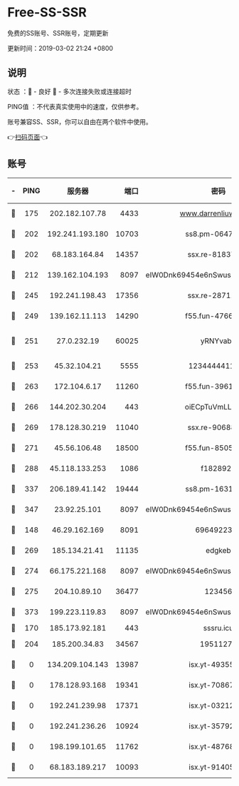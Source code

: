 # Free-SS-SSR

免费的SS账号、SSR账号，定期更新

更新时间：2019-03-02 21:24 +0800

## 说明

状态     ：🙂 - 良好 🙁 - 多次连接失败或连接超时

PING值   ：不代表真实使用中的速度，仅供参考。

账号兼容SS、SSR，你可以自由在两个软件中使用。

👉[扫码页面](https://liesauer.github.io/free-ss-ssr.github.io/)👈

## 账号

|-|PING|服务器|端口|密码|加密方式|区域|
|:----:|:----:|:-----:|-----:|:----:|:----:|:----:|
|🙂|175|202.182.107.78|4433|www.darrenliuwei.com|aes-256-cfb|JP|
|🙂|202|192.241.193.180|10703|ss8.pm-06476648|aes-256-cfb|US|
|🙂|202|68.183.164.84|14357|ssx.re-81837624|aes-256-cfb|US|
|🙂|212|139.162.104.193|8097|eIW0Dnk69454e6nSwuspv9DmS201tQ0D|aes-256-cfb|JP|
|🙂|245|192.241.198.43|17356|ssx.re-28711646|aes-256-cfb|US|
|🙂|249|139.162.11.113|14290|f55.fun-47666112|aes-256-cfb|SG|
|🙂|251|27.0.232.19|60025|yRNYvabB|xchacha20-ietf-poly1305|HK|
|🙂|253|45.32.104.21|5555|1234444411111|aes-256-cfb|SG|
|🙂|263|172.104.6.17|11260|f55.fun-39616774|aes-256-cfb|US|
|🙂|266|144.202.30.204|443|oiECpTuVmLLxk4Ts|aes-256-cfb|US|
|🙂|269|178.128.30.219|11040|ssx.re-90688619|aes-256-cfb|SG|
|🙂|271|45.56.106.48|18500|f55.fun-85055733|aes-256-cfb|US|
|🙂|288|45.118.133.253|1086|f1828920|aes-256-cfb|SG|
|🙂|337|206.189.41.142|19444|ss8.pm-16317279|aes-256-cfb|SG|
|🙂|347|23.92.25.101|8097|eIW0Dnk69454e6nSwuspv9DmS201tQ0D|aes-256-cfb|US|
|🙂|148|46.29.162.169|8091|6964922356|aes-256-cfb|RU|
|🙂|269|185.134.21.41|11135|edgkeb|aes-256-cfb|GB|
|🙂|274|66.175.221.168|8097|eIW0Dnk69454e6nSwuspv9DmS201tQ0D|aes-256-cfb|US|
|🙂|275|204.10.89.10|36477|123456|aes-256-cfb|US|
|🙂|373|199.223.119.83|8097|eIW0Dnk69454e6nSwuspv9DmS201tQ0D|aes-256-cfb|US|
|🙁|170|185.173.92.181|443|sssru.icu|rc4-md5|RU|
|🙁|204|185.200.34.83|34567|19511276|aes-256-cfb|US|
|🙁|0|134.209.104.143|13987|isx.yt-49355412|aes-256-cfb|SG|
|🙁|0|178.128.93.168|19341|isx.yt-70867662|aes-256-cfb|SG|
|🙁|0|192.241.239.98|17371|isx.yt-03212931|aes-256-cfb|US|
|🙁|0|192.241.236.26|10924|isx.yt-35792736|aes-256-cfb|US|
|🙁|0|198.199.101.65|11762|isx.yt-48768869|aes-256-cfb|US|
|🙁|0|68.183.189.217|10093|isx.yt-91405923|aes-256-cfb|SG|
